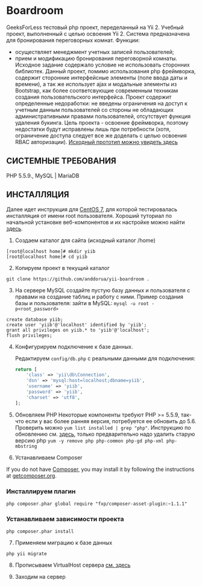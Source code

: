 Boardroom
=========
GeeksForLess тестовый php проект, переделанный на Yii 2. Учебный проект, выполненный с целью освоения Yii 2.
Система предназначена для бронирования переговорных комнат.
Функции:
- осуществляет менеджмент учетных записей пользователей;
- прием и модификацию бронирования переговорной комнаты.
Исходное задание содержало условие не использовать сторонних библиотек. Данный проект, помимо использования php фреймворка, содержит сторонние интерфейсные элементы (поле ввода даты и времени), а так же использует ajax и модальные элементы из Bootstrap, как более соответсвующие современным техникам создания пользовательского интерфейса.
Проект содержит определенные недоработки: не введены ограничения на доступ к учетным данным пользователей со стороны не обладающих административными правами пользователей, отсутствует функция удаления букинга. Цель проекта - освоение фреймворка, поэтому недостатки будут исправлены лишь при потребности (хотя, ограничение доступа следует все же доделать с целью освоения RBAC авторизации).
[Исходный прототип можно увидеть здесь](https://github.com/anddorua/boardroom)

СИСТЕМНЫЕ ТРЕБОВАНИЯ
--------------------

PHP 5.5.9., MySQL | MariaDB


ИНСТАЛЛЯЦИЯ
-----------

Далее идет инструкция для [CentOS 7](https://virtualboxes.org/images/centos/), для которой тестировалась инсталляция от имени root пользователя. Хороший туториал по начальной установке веб-компонентов и их настройке можно найти [здесь](http://i-leon.ru/ustanovka-i-nastrojka-apache-php-mysql-na-centos-pma-i-ftp/).

1. Создаем каталог для сайта (исходный каталог /home)
~~~
[root@localhost home]# mkdir yiib
[root@localhost home]# cd yiib
~~~
2. Копируем проект в текущий каталог
~~~
git clone https://github.com/anddorua/yii-boardroom .
~~~

3. На сервере MySQL создайте пустую базу данных и пользователя с правами на создание таблиц и работу с ними.
    Пример создания базы и пользователя:
    зайти в MySQL: ```mysql -u root -p<root_password>```
~~~
create database yiib;
create user 'yiib'@'localhost' identified by 'yiib';
grant all privileges on yiib.* to 'yiib'@'localhost';
flush privileges;
~~~

4. Конфигурируем подключение к базе данных.

   Редактируем `config/db.php` с реальными данными для подключения:

   ```php
   return [
       'class' => 'yii\db\Connection',
       'dsn' => 'mysql:host=localhost;dbname=yiib',
       'username' => 'yiib',
       'password' => 'yiib',
       'charset' => 'utf8',
   ];
   ```

5. Обновляем PHP
Некоторые компоненты требуют PHP >= 5.5.9, так-что если у вас более ранняя версия, потребуется ее обновить до 5.6. Проверить можно ```yum list installed | grep "php"```. Инструкцию по обновлению см. [здесь](http://devdocs.magento.com/guides/v2.0/install-gde/prereq/php-centos.html), только предварительно надо удалить старую версию php ```yum -y remove php php-common php-gd php-xml php-mbstring```


6. Устанавливаем Composer

If you do not have [Composer](http://getcomposer.org/), you may install it by following the instructions
at [getcomposer.org](http://getcomposer.org/doc/00-intro.md#installation-nix).

### Инсталлируем плагин
~~~
php composer.phar global require "fxp/composer-asset-plugin:~1.1.1"
~~~

### Устанавливаем зависимости проекта
~~~
php composer.phar install
~~~

7. Применяем миграцию к базе данных
~~~
php yii migrate
~~~

8. Прописываем VirtualHost сервера
[см. здесь](http://i-leon.ru/ustanovka-i-nastrojka-apache-php-mysql-na-centos-pma-i-ftp/)

9. Заходим на сервер


